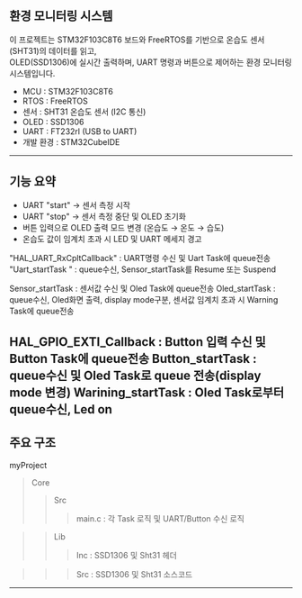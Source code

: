 환경 모니터링 시스템
---
이 프로젝트는 STM32F103C8T6 보드와 FreeRTOS를 기반으로 온습도 센서(SHT31)의 데이터를 읽고,  
OLED(SSD1306)에 실시간 출력하며, UART 명령과 버튼으로 제어하는 환경 모니터링 시스템입니다.

- MCU  : STM32F103C8T6
- RTOS : FreeRTOS
- 센서 : SHT31 온습도 센서 (I2C 통신)
- OLED : SSD1306
- UART : FT232rl (USB to UART)
- 개발 환경 : STM32CubeIDE

---
기능 요약
---
- UART "start" → 센서 측정 시작
- UART "stop" → 센서 측정 중단 및 OLED 초기화
- 버튼 입력으로 OLED 출력 모드 변경 (온습도 → 온도 → 습도)
- 온습도 값이 임계치 초과 시 LED 및 UART 메세지 경고

 
"HAL_UART_RxCpltCallback" : UART명령 수신 및 Uart Task에 queue전송
"Uart_startTask         " : queue수신, Sensor_startTask를 Resume 또는 Suspend


Sensor_startTask        : 센서값 수신 및 Oled Task에 queue전송
Oled_startTask          : queue수신, Oled화면 출력, display mode구분, 센서값 임계치 초과 시 Warning Task에 queue전송


HAL_GPIO_EXTI_Callback  : Button 입력 수신 및 Button Task에 queue전송
Button_startTask        : queue수신 및 Oled Task로 queue 전송(display mode 변경)
Warining_startTask      : Oled Task로부터 queue수신, Led on
---
주요 구조
---
myProject
>Core
>> Src
>>> main.c : 각 Task 로직 및 UART/Button 수신 로직

>> Lib
>>> Inc : SSD1306 및 Sht31 헤더

>>> Src : SSD1306 및 Sht31 소스코드
---

